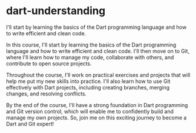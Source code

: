 # dart-understanding
I'll start by learning the basics of the Dart programming language and how to write efficient and clean code. 


In this course, I'll start by learning the basics of the Dart programming language and how to write efficient and clean code. I'll then move on to Git, where I'll learn how to manage my code, collaborate with others, and contribute to open source projects.

Throughout the course, I'll work on practical exercises and projects that will help me put my new skills into practice. I'll also learn how to use Git effectively with Dart projects, including creating branches, merging changes, and resolving conflicts.

By the end of the course, I'll have a strong foundation in Dart programming and Git version control, which will enable me to confidently build and manage my own projects. So, join me on this exciting journey to become a Dart and Git expert!


